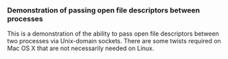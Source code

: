 ### Demonstration of passing open file descriptors between processes

This is a demonstration of the ability to pass open file descriptors
between two processes via Unix-domain sockets.  There are some twists
required on Mac OS X that are not necessarily needed on Linux.

